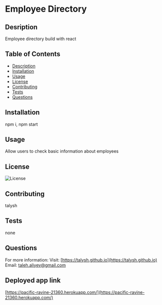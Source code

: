 # Employee Directory
    
  ## Desription
          
  Employee directory build with react
  
  ## Table of Contents
  
  * [Description](#description)
  * [Installation](#installation)
  * [Usage](#usage)
  * [License](#license)
  * [Contributing](#contributing)
  * [Tests](#tests)
  * [Questions](#questions)
  
  ## Installation
  npm i, npm start
  
  ## Usage
  Allow users to check basic information about employees
  
  ## License
  ![License](https://img.shields.io/badge/License-MIT-blue.svg "License Badge")
  
  ## Contributing
  talysh
  
  ## Tests
  none
  
  ## Questions
  
  For more information:
  Visit: [https://talysh.github.io](https://talysh.github.io)
  Email: taleh.aliyev@gmail.com
  
   ## Deployed app link

  [https://pacific-ravine-21360.herokuapp.com/](https://pacific-ravine-21360.herokuapp.com/)
